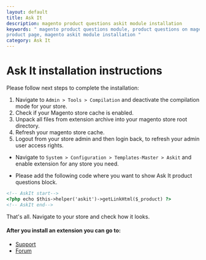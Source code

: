 ```yaml
---
layout: default
title: Ask It
description: magento product questions askit module installation
keywords: " magento product questions module, product questions on magento
product page, magento askit module installation "
category: Ask It
---
```


# Ask It installation instructions

Please follow next steps to complete the installation:

1. Navigate to `Admin > Tools > Compilation` and deactivate the compilation
mode for your store.
2. Check if your Magento store cache is enabled.
3. Unpack all files from extension archive into your magento store root directory.
4. Refresh your magento store cache.
5. Logout from your store admin and then login back, to refresh your admin user
access rights.

* Navigate to `System > Configuration > Templates-Master > Askit` and
enable extension for any store you need.

* Please add the following code where you want to show Ask It product questions
block.

```html
<!-- AskIt start-->
<?php echo $this->helper('askit')->getLinkHtml($_product) ?>
<!-- AskIt end-->
```

That's all. Navigate to your store and check how it looks.

#### After you install an extension you can go to:

* [Support](https://swissuplabs.com/contacts/)
* [Forum](https://swissuplabs.com/magento-forum/)

